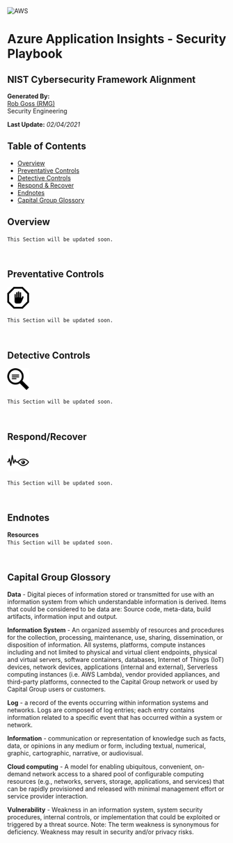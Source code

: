 <img src="https://upload.wikimedia.org/wikipedia/commons/a/a8/Microsoft_Azure_Logo.svg" alt="AWS" width="400"/>

# Azure Application Insights - Security Playbook <!-- omit in toc -->

## NIST Cybersecurity Framework Alignment <!-- omit in toc -->

**Generated By:**  
[Rob Goss (RMG)](https://cgweb3/profile/RMG)
<br>
Security Engineering

**Last Update:** *02/04/2021*

## Table of Contents <!-- omit in toc -->
- [Overview](#overview)
- [Preventative Controls](#Preventative-Controls)
- [Detective Controls](#Detective-Controls)
- [Respond & Recover](#Respond/Recover)
- [Endnotes](#Endnotes)
- [Capital Group Glossory](#Capital-Group-Glossory) 

## Overview

`This Section will be updated soon.`

<br>

## Preventative Controls
<img src="/docs/img/Prevent.png" width="50"><br>

`This Section will be updated soon.`

<br>

## Detective Controls
<img src="/docs/img/Detect.png" width="50"><br>

`This Section will be updated soon.`

<br>

## Respond/Recover
<img src="/docs/img/Monitor.png" width="50"><br>

`This Section will be updated soon.`

<br>

## Endnotes
**Resources**<br>
`This Section will be updated soon.`

<br>

## Capital Group Glossory 
**Data** - Digital pieces of information stored or transmitted for use with an information system from which understandable information is derived. Items that could be considered to be data are: Source code, meta-data, build artifacts, information input and output.  
 
**Information System** - An organized assembly of resources and procedures for the collection, processing, maintenance, use, sharing, dissemination, or disposition of information. All systems, platforms, compute instances including and not limited to physical and virtual client endpoints, physical and virtual servers, software containers, databases, Internet of Things (IoT) devices, network devices, applications (internal and external), Serverless computing instances (i.e. AWS Lambda), vendor provided appliances, and third-party platforms, connected to the Capital Group network or used by Capital Group users or customers.

**Log** - a record of the events occurring within information systems and networks. Logs are composed of log entries; each entry contains information related to a specific event that has occurred within a system or network.

**Information** - communication or representation of knowledge such as facts, data, or opinions in any medium or form, including textual, numerical, graphic, cartographic, narrative, or audiovisual. 

**Cloud computing** - A model for enabling ubiquitous, convenient, on-demand network access to a shared pool of configurable computing resources (e.g., networks, servers, storage, applications, and services) that can be rapidly provisioned and released with minimal management effort or service provider interaction.

**Vulnerability**  - Weakness in an information system, system security procedures, internal controls, or implementation that could be exploited or triggered by a threat source. Note: The term weakness is synonymous for deficiency. Weakness may result in security and/or privacy risks.
